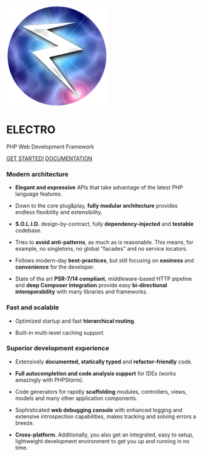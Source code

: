 <div class="home">
  <div id="intro">
    <div id="intro-content">
      <img id="logo" src="assets/i/electro9med.png">
      <div id="introText">
        <h1>ELECTRO</h1>
        <p class="lead">PHP Web Development Framework</p>
        <div id="callToAction">
            <a class="btn btn-large btn-warning btn-primary" href="getting-started">GET STARTED!</a>
            <a class="btn btn-large btn-warning" href="docs">DOCUMENTATION</a>
        </div>
      </div>
    </div>
  </div>

  <div id="homeContent" class="container" markdown=1>

### Modern architecture

* **Elegant and expressive** APIs that take advantage of the latest PHP language features.

* Down to the core plug&amp;play, **fully modular architecture** provides endless flexibility and extensibility.

* **S.O.L.I.D.** design-by-contract, fully **dependency-injected** and **testable** codebase.

* Tries to **avoid anti-patterns**, as much as is reasonable. This means, for example, no singletons, no global "facades" and no service locators.

* Follows modern-day **best-practices**, but still focusing on **easiness** and **convenience** for the developer.

* State of the art **PSR-7/14 compliant**, middleware-based HTTP pipeline and **deep Composer integration** provide easy **bi-directional interoperability** with many libraries and frameworks.

### Fast and scalable

* Optimized startup and fast **hierarchical routing**.

* Built-in multi-level caching support.

### Superior development experience

* Extensively **documented, statically typed** and **refactor-friendly** code.

* **Full autocompletion and code analysis support** for IDEs (works amazingly with PHPStorm).

* Code generators for rapidly **scaffolding** modules, controllers, views, models and many other application components.

* Sophisticated **web debugging console** with enhanced logging and extensive introspection capabilities, makes tracking and solving errors a breeze.

* **Cross-platform**. Additionally, you also get an integrated, easy to setup, lightweight development environment to get you up and running in no time.

</div>
